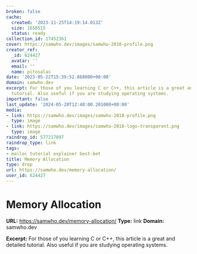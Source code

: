 ```yaml
---
broken: false
cache:
  created: '2023-11-25T14:19:14.013Z'
  size: 1650515
  status: ready
collection_id: 17452361
cover: https://samwho.dev/images/samwho-2018-profile.png
creator_ref:
  _id: 624427
  avatar: ''
  email: ''
  name: pitosalas
date: '2023-05-22T15:39:52.868000+00:00'
domain: samwho.dev
excerpt: For those of you learning C or C++, this article is a great and detailed
  tutorial. Also useful if you are studying operating systems.
important: false
last_update: '2024-05-20T12:48:00.201000+00:00'
media:
- link: https://samwho.dev/images/samwho-2018-profile.png
  type: image
- link: https://samwho.dev/images/samwho-2018-logo-transparent.png
  type: image
raindrop_id: 577217897
raindrop_type: link
tags:
- malloc tutorial explainer best-bet
title: Memory Allocation
type: drop
url: https://samwho.dev/memory-allocation/
user_id: 624427
---
```


# Memory Allocation

**URL:** https://samwho.dev/memory-allocation/
**Type:** link
**Domain:** samwho.dev

**Excerpt:** For those of you learning C or C++, this article is a great and detailed tutorial. Also useful if you are studying operating systems.
